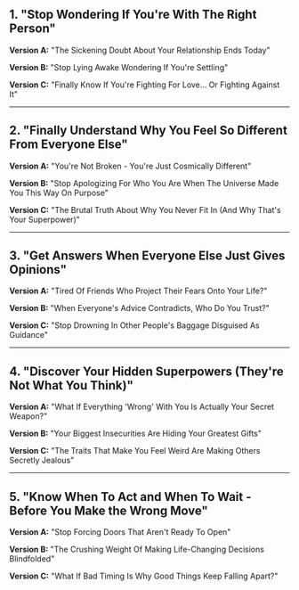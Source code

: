 ## 1. "Stop Wondering If You're With The Right Person"

**Version A:** "The Sickening Doubt About Your Relationship Ends Today"

**Version B:** "Stop Lying Awake Wondering If You're Settling"

**Version C:** "Finally Know If You're Fighting For Love... Or Fighting Against It"

---

## 2. "Finally Understand Why You Feel So Different From Everyone Else"

**Version A:** "You're Not Broken - You're Just Cosmically Different"

**Version B:** "Stop Apologizing For Who You Are When The Universe Made You This Way On Purpose"

**Version C:** "The Brutal Truth About Why You Never Fit In (And Why That's Your Superpower)"

---

## 3. "Get Answers When Everyone Else Just Gives Opinions"

**Version A:** "Tired Of Friends Who Project Their Fears Onto Your Life?"

**Version B:** "When Everyone's Advice Contradicts, Who Do You Trust?"

**Version C:** "Stop Drowning In Other People's Baggage Disguised As Guidance"

---

## 4. "Discover Your Hidden Superpowers (They're Not What You Think)"

**Version A:** "What If Everything 'Wrong' With You Is Actually Your Secret Weapon?"

**Version B:** "Your Biggest Insecurities Are Hiding Your Greatest Gifts"

**Version C:** "The Traits That Make You Feel Weird Are Making Others Secretly Jealous"

---

## 5. "Know When To Act and When To Wait - Before You Make the Wrong Move"

**Version A:** "Stop Forcing Doors That Aren't Ready To Open"

**Version B:** "The Crushing Weight Of Making Life-Changing Decisions Blindfolded"

**Version C:** "What If Bad Timing Is Why Good Things Keep Falling Apart?"